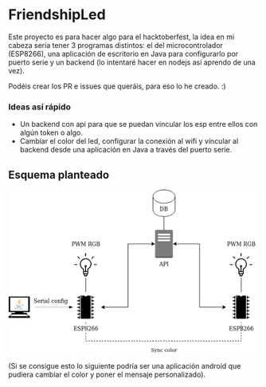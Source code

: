 # FriendshipLed
Este proyecto es para hacer algo para el hacktoberfest, la idea en mi cabeza sería tener 3 programas distintos: el del microcontrolador (ESP8266), una aplicación de escritorio en Java para configurarlo por puerto serie y un backend (lo intentaré hacer en nodejs así aprendo de una vez).

Podéis crear los PR e issues que queráis, para eso lo he creado. :)

### Ideas así rápido
* Un backend con api para que se puedan vincular los esp entre ellos con algún token o algo.
* Cambiar el color del led, configurar la conexión al wifi y víncular al backend desde una aplicación en Java a través del puerto serie.

## Esquema planteado
![esquema](/res/esquema.png)

(Si se consigue esto lo siguiente podría ser una aplicación android que pudiera cambiar el color y poner el mensaje personalizado).
